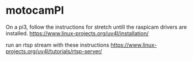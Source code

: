 # motocamPI
On a pi3, follow the instructions for stretch untill the raspicam drivers are installed.
https://www.linux-projects.org/uv4l/installation/  

run an rtsp stream with these instructions
https://www.linux-projects.org/uv4l/tutorials/rtsp-server/
